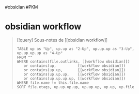 #obsidian #PKM 
# obsidian workflow

> [!query] Sous-notes de [[obsidian workflow]]
> ```dataview
> TABLE up as "Up", up.up as "2-Up", up.up.up as "3-Up", up.up.up.up as "4-Up"
> FROM ""
> WHERE contains(file.outlinks, [[workflow obsidian]])
>    or contains(up,          [[workflow obsidian]])
>    or contains(up.up,       [[workflow obsidian]])
>    or contains(up.up.up,    [[workflow obsidian]])
>    or contains(up.up.up.up, [[workflow obsidian]])
> WHERE file.name != this.file.name
> SORT file.etags, up.up.up.up, up.up.up, up.up, up.file
> ```
